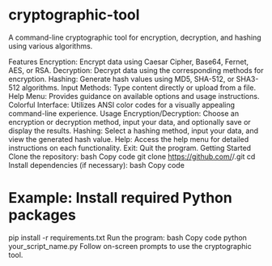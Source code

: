 # cryptographic-tool
A command-line cryptographic tool for encryption, decryption, and hashing using various algorithms.

Features
Encryption: Encrypt data using Caesar Cipher, Base64, Fernet, AES, or RSA.
Decryption: Decrypt data using the corresponding methods for encryption.
Hashing: Generate hash values using MD5, SHA-512, or SHA3-512 algorithms.
Input Methods: Type content directly or upload from a file.
Help Menu: Provides guidance on available options and usage instructions.
Colorful Interface: Utilizes ANSI color codes for a visually appealing command-line experience.
Usage
Encryption/Decryption: Choose an encryption or decryption method, input your data, and optionally save or display the results.
Hashing: Select a hashing method, input your data, and view the generated hash value.
Help: Access the help menu for detailed instructions on each functionality.
Exit: Quit the program.
Getting Started
Clone the repository:
bash
Copy code
git clone https://github.com/<your-username>/<your-repository>.git
cd <your-repository>
Install dependencies (if necessary):
bash
Copy code

# Example: Install required Python packages
pip install -r requirements.txt
Run the program:
bash
Copy code
python your_script_name.py
Follow on-screen prompts to use the cryptographic tool.
